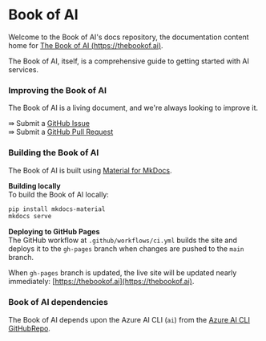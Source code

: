 # Book of AI

Welcome to the Book of AI's docs repository, the documentation content home for [The Book of AI (https://thebookof.ai)](https://thebookof.ai).  

The Book of AI, itself, is a comprehensive guide to getting started with AI services.  

### Improving the Book of AI

The Book of AI is a living document, and we're always looking to improve it.

⇛ Submit a [GitHub Issue](https://github.com/robch/book-of-ai/issues)  
⇛ Submit a [GitHub Pull Request](https://github.com/robch/book-of-ai/pulls)  

### Building the Book of AI

The Book of AI is built using [Material for MkDocs](https://squidfunk.github.io/mkdocs-material/).

**Building locally**  
To build the Book of AI locally:

```bash
pip install mkdocs-material
mkdocs serve
```

**Deploying to GitHub Pages**  
The GitHub workflow at `.github/workflows/ci.yml` builds the site and deploys it to the `gh-pages` branch when changes are pushed to the `main` branch.

When `gh-pages` branch is updated, the live site will be updated nearly immediately: [https://thebookof.ai](https://thebookof.ai).  

### Book of AI dependencies

The Book of AI depends upon the Azure AI CLI (`ai`) from the [Azure AI CLI GitHubRepo](https://github.com/Azure/azure-ai-cli/).
